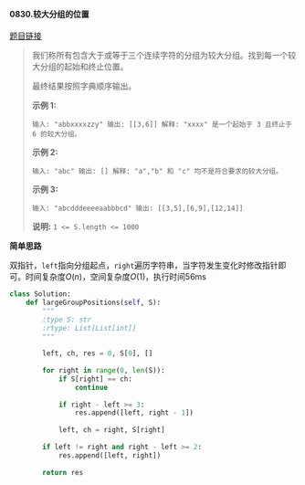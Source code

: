 #### 0830.较大分组的位置

[题目链接](https://leetcode-cn.com/problems/positions-of-large-groups/)

> 我们称所有包含大于或等于三个连续字符的分组为较大分组。找到每一个较大分组的起始和终止位置。
>
> 最终结果按照字典顺序输出。
>
> **示例 1:**
>
> `
> 输入: "abbxxxxzzy"
> 输出: [[3,6]]
> 解释: "xxxx" 是一个起始于 3 且终止于 6 的较大分组。
> `
>
> **示例 2:**
>
> `
> 输入: "abc"
> 输出: []
> 解释: "a","b" 和 "c" 均不是符合要求的较大分组。
> `
>
> **示例 3:**
>
> `
> 输入: "abcdddeeeeaabbbcd"
> 输出: [[3,5],[6,9],[12,14]]
> `
>
> **说明:**  `1 <= S.length <= 1000`

**简单思路**

双指针，`left`指向分组起点，`right`遍历字符串，当字符发生变化时修改指针即可。时间复杂度$O(n)$，空间复杂度$O(1)$，执行时间56ms

```python
class Solution:
    def largeGroupPositions(self, S):
        """
        :type S: str
        :rtype: List[List[int]]
        """
        
        left, ch, res = 0, S[0], []
        
        for right in range(0, len(S)):
            if S[right] == ch:
                continue
            
            if right - left >= 3:
                res.append([left, right - 1])
            
            left, ch = right, S[right]
        
        if left != right and right - left >= 2:
            res.append([left, right])
        
        return res
```



